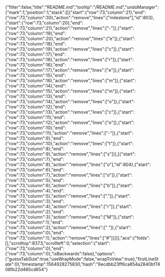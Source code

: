 {"filter":false,"title":"README.md","tooltip":"/README.md","undoManager":{"mark":1,"position":1,"stack":[[{"start":{"row":73,"column":21},"end":{"row":73,"column":30},"action":"remove","lines":["milestone"],"id":803},{"start":{"row":73,"column":20},"end":{"row":73,"column":21},"action":"remove","lines":["-"]},{"start":{"row":73,"column":19},"end":{"row":73,"column":20},"action":"remove","lines":["e"]},{"start":{"row":73,"column":18},"end":{"row":73,"column":19},"action":"remove","lines":["c"]},{"start":{"row":73,"column":17},"end":{"row":73,"column":18},"action":"remove","lines":["r"]},{"start":{"row":73,"column":16},"end":{"row":73,"column":17},"action":"remove","lines":["e"]},{"start":{"row":73,"column":15},"end":{"row":73,"column":16},"action":"remove","lines":["m"]},{"start":{"row":73,"column":14},"end":{"row":73,"column":15},"action":"remove","lines":["m"]},{"start":{"row":73,"column":13},"end":{"row":73,"column":14},"action":"remove","lines":["o"]},{"start":{"row":73,"column":12},"end":{"row":73,"column":13},"action":"remove","lines":["c"]},{"start":{"row":73,"column":11},"end":{"row":73,"column":12},"action":"remove","lines":["e"]},{"start":{"row":73,"column":10},"end":{"row":73,"column":11},"action":"remove","lines":["-"]},{"start":{"row":73,"column":9},"end":{"row":73,"column":10},"action":"remove","lines":["t"]},{"start":{"row":73,"column":8},"end":{"row":73,"column":9},"action":"remove","lines":["s"]}],[{"start":{"row":73,"column":7},"end":{"row":73,"column":8},"action":"remove","lines":["o"],"id":804},{"start":{"row":73,"column":6},"end":{"row":73,"column":7},"action":"remove","lines":["o"]},{"start":{"row":73,"column":5},"end":{"row":73,"column":6},"action":"remove","lines":["b"]},{"start":{"row":73,"column":4},"end":{"row":73,"column":5},"action":"remove","lines":["."]},{"start":{"row":73,"column":3},"end":{"row":73,"column":4},"action":"remove","lines":["r"]},{"start":{"row":73,"column":2},"end":{"row":73,"column":3},"action":"remove","lines":["M"]},{"start":{"row":73,"column":1},"end":{"row":73,"column":2},"action":"remove","lines":[" "]},{"start":{"row":73,"column":0},"end":{"row":73,"column":1},"action":"remove","lines":["#"]}]]},"ace":{"folds":[],"scrolltop":837.5,"scrollleft":0,"selection":{"start":{"row":73,"column":0},"end":{"row":73,"column":0},"isBackwards":false},"options":{"guessTabSize":true,"useWrapMode":false,"wrapToView":true},"firstLineState":0},"timestamp":1564928275830,"hash":"6ecdbb23ff6ca854a2840bf7408fb22d485cd654"}